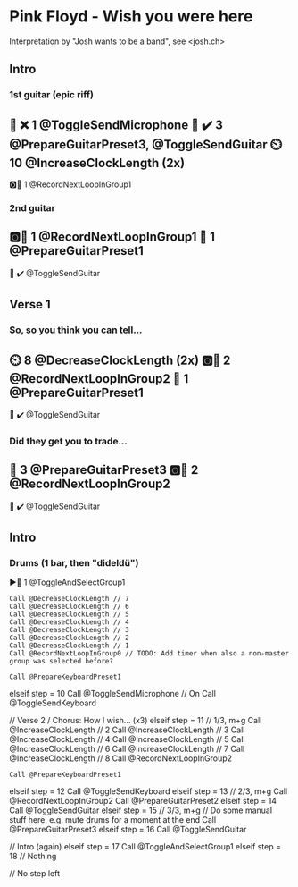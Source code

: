 # Pink Floyd - Wish you were here

Interpretation by "Josh wants to be a band", see <josh.ch>

## Intro

### 1st guitar (epic riff)

🎤 ❌ 1    @ToggleSendMicrophone
🎸 ✔️ 3    @PrepareGuitarPreset3, @ToggleSendGuitar
⏲️ 10       @IncreaseClockLength (2x)
---
🅾️🧱 1     @RecordNextLoopInGroup1

### 2nd guitar

🅾️🧱 1     @RecordNextLoopInGroup1
🎸 1        @PrepareGuitarPreset1
---
🎸 ✔️      @ToggleSendGuitar

## Verse 1

### So, so you think you can tell...

⏲️ 8        @DecreaseClockLength (2x)
🅾️🧱 2      @RecordNextLoopInGroup2
🎸 1        @PrepareGuitarPreset1
---
🎸 ✔️      @ToggleSendGuitar

### Did they get you to trade...

🎸 3       @PrepareGuitarPreset3
🅾️🧱 2     @RecordNextLoopInGroup2
---
🎸 ✔️      @ToggleSendGuitar

## Intro

### Drums (1 bar, then "dideldü")

▶️🧱 1     @ToggleAndSelectGroup1

    Call @DecreaseClockLength // 7
    Call @DecreaseClockLength // 6
    Call @DecreaseClockLength // 5
    Call @DecreaseClockLength // 4
    Call @DecreaseClockLength // 3
    Call @DecreaseClockLength // 2
    Call @DecreaseClockLength // 1
    Call @RecordNextLoopInGroup0 // TODO: Add timer when also a non-master group was selected before?

    Call @PrepareKeyboardPreset1
  elseif step = 10
    Call @ToggleSendMicrophone // On
    Call @ToggleSendKeyboard

  // Verse 2 / Chorus: How I wish... (x3)
  elseif step = 11 // 1/3, m+g
    Call @IncreaseClockLength // 2
    Call @IncreaseClockLength // 3
    Call @IncreaseClockLength // 4
    Call @IncreaseClockLength // 5
    Call @IncreaseClockLength // 6
    Call @IncreaseClockLength // 7
    Call @IncreaseClockLength // 8
    Call @RecordNextLoopInGroup2

    Call @PrepareKeyboardPreset1
  elseif step = 12
    Call @ToggleSendKeyboard
  elseif step = 13 // 2/3, m+g
    Call @RecordNextLoopInGroup2
    Call @PrepareGuitarPreset2
  elseif step = 14
    Call @ToggleSendGuitar
  elseif step = 15 // 3/3, m+g
    // Do some manual stuff here, e.g. mute drums for a moment at the end
    Call @PrepareGuitarPreset3
  elseif step = 16
    Call @ToggleSendGuitar

  // Intro (again)
  elseif step = 17
    Call @ToggleAndSelectGroup1
  elseif step = 18
    // Nothing

  // No step left
